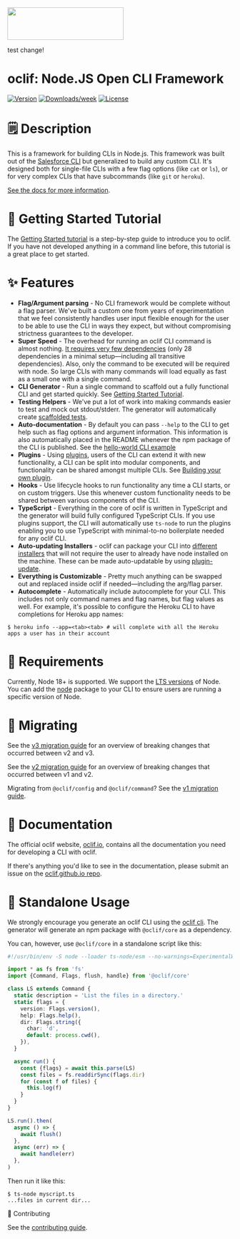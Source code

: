 <img src="https://user-images.githubusercontent.com/449385/38243295-e0a47d58-372e-11e8-9bc0-8c02a6f4d2ac.png" width="260" height="73">

test change!

# oclif: Node.JS Open CLI Framework

[![Version](https://img.shields.io/npm/v/@oclif/core.svg)](https://npmjs.org/package/@oclif/core)
[![Downloads/week](https://img.shields.io/npm/dw/@oclif/core.svg)](https://npmjs.org/package/@oclif/core)
[![License](https://img.shields.io/npm/l/@oclif/core.svg)](https://github.com/oclif/core/blob/main/LICENSE)

# 🗒 Description

This is a framework for building CLIs in Node.js. This framework was built out of the [Salesforce CLI](https://github.com/salesforcecli/cli) but generalized to build any custom CLI. It's designed both for single-file CLIs with a few flag options (like `cat` or `ls`), or for very complex CLIs that have subcommands (like `git` or `heroku`).

[See the docs for more information](http://oclif.io/docs/introduction).

# 🚀 Getting Started Tutorial

The [Getting Started tutorial](http://oclif.io/docs/introduction) is a step-by-step guide to introduce you to oclif. If you have not developed anything in a command line before, this tutorial is a great place to get started.

# ✨ Features

- **Flag/Argument parsing** - No CLI framework would be complete without a flag parser. We've built a custom one from years of experimentation that we feel consistently handles user input flexible enough for the user to be able to use the CLI in ways they expect, but without compromising strictness guarantees to the developer.
- **Super Speed** - The overhead for running an oclif CLI command is almost nothing. [It requires very few dependencies](https://www.npmjs.com/package/@oclif/core?activeTab=dependencies) (only 28 dependencies in a minimal setup—including all transitive dependencies). Also, only the command to be executed will be required with node. So large CLIs with many commands will load equally as fast as a small one with a single command.
- **CLI Generator** - Run a single command to scaffold out a fully functional CLI and get started quickly. See [Getting Started Tutorial](<[#-usage](https://oclif.io/docs/introduction.html)>).
- **Testing Helpers** - We've put a lot of work into making commands easier to test and mock out stdout/stderr. The generator will automatically create [scaffolded tests](https://github.com/oclif/hello-world/blob/main/test/commands/hello.test.ts).
- **Auto-documentation** - By default you can pass `--help` to the CLI to get help such as flag options and argument information. This information is also automatically placed in the README whenever the npm package of the CLI is published. See the [hello-world CLI example](https://github.com/oclif/hello-world)
- **Plugins** - Using [plugins](https://oclif.io/docs/plugins), users of the CLI can extend it with new functionality, a CLI can be split into modular components, and functionality can be shared amongst multiple CLIs. See [Building your own plugin](https://oclif.io/docs/plugins#building-your-own-plugin).
- **Hooks** - Use lifecycle hooks to run functionality any time a CLI starts, or on custom triggers. Use this whenever custom functionality needs to be shared between various components of the CLI.
- **TypeScript** - Everything in the core of oclif is written in TypeScript and the generator will build fully configured TypeScript CLIs. If you use plugins support, the CLI will automatically use `ts-node` to run the plugins enabling you to use TypeScript with minimal-to-no boilerplate needed for any oclif CLI.
- **Auto-updating Installers** - oclif can package your CLI into [different installers](https://oclif.io/docs/releasing) that will not require the user to already have node installed on the machine. These can be made auto-updatable by using [plugin-update](https://github.com/oclif/plugin-update).
- **Everything is Customizable** - Pretty much anything can be swapped out and replaced inside oclif if needed—including the arg/flag parser.
- **Autocomplete** - Automatically include autocomplete for your CLI. This includes not only command names and flag names, but flag values as well. For example, it's possible to configure the Heroku CLI to have completions for Heroku app names:

```
$ heroku info --app=<tab><tab> # will complete with all the Heroku apps a user has in their account
```

# 📌 Requirements

Currently, Node 18+ is supported. We support the [LTS versions](https://nodejs.org/en/about/releases) of Node. You can add the [node](https://www.npmjs.com/package/node) package to your CLI to ensure users are running a specific version of Node.

# 📌 Migrating

See the [v3 migration guide](./guides/V3_MIGRATION.md) for an overview of breaking changes that occurred between v2 and v3.

See the [v2 migration guide](./guides/V2_MIGRATION.md) for an overview of breaking changes that occurred between v1 and v2.

Migrating from `@oclif/config` and `@oclif/command`? See the [v1 migration guide](./guides/PRE_CORE_MIGRATION.md).

# 📌 Documentation

The official oclif website, [oclif.io](https://oclif.io/), contains all the documentation you need for developing a CLI with oclif.

If there's anything you'd like to see in the documentation, please submit an issue on the [oclif.github.io repo](https://github.com/oclif/oclif.github.io).

# 🚀 Standalone Usage

We strongly encourage you generate an oclif CLI using the [oclif cli](https://github.com/oclif/oclif). The generator will generate an npm package with `@oclif/core` as a dependency.

You can, however, use `@oclif/core` in a standalone script like this:

```typescript
#!/usr/bin/env -S node --loader ts-node/esm --no-warnings=ExperimentalWarning

import * as fs from 'fs'
import {Command, Flags, flush, handle} from '@oclif/core'

class LS extends Command {
  static description = 'List the files in a directory.'
  static flags = {
    version: Flags.version(),
    help: Flags.help(),
    dir: Flags.string({
      char: 'd',
      default: process.cwd(),
    }),
  }

  async run() {
    const {flags} = await this.parse(LS)
    const files = fs.readdirSync(flags.dir)
    for (const f of files) {
      this.log(f)
    }
  }
}

LS.run().then(
  async () => {
    await flush()
  },
  async (err) => {
    await handle(err)
  },
)
```

Then run it like this:

```sh-session
$ ts-node myscript.ts
...files in current dir...
```

🚀 Contributing

See the [contributing guide](./CONRTIBUTING.md).
